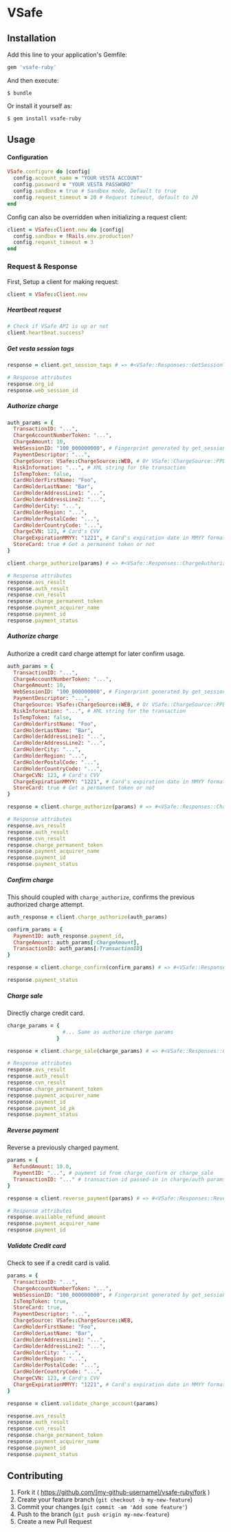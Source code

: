 # VSafe


## Installation

Add this line to your application's Gemfile:

```ruby
gem 'vsafe-ruby'
```

And then execute:

    $ bundle

Or install it yourself as:

    $ gem install vsafe-ruby

## Usage

#### Configuration

```ruby
VSafe.configure do |config|
  config.account_name = "YOUR VESTA ACCOUNT"
  config.password = "YOUR VESTA PASSWORD"
  config.sandbox = true # Sandbox mode, Default to true
  config.request_timeout = 20 # Request timeout, default to 20
end
```

Config can also be overridden when initializing a request client:

```ruby
client = VSafe::Client.new do |config|
  config.sandbox = !Rails.env.production?
  config.request_timeout = 3
end
```

### Request & Response

First, Setup a client for making request:

```ruby
client = VSafe::Client.new
```

##### Heartbeat request
```ruby
# Check if VSafe API is up or not
client.heartbeat.success?

```

##### Get vesta session tags
```ruby
response = client.get_session_tags # => #<VSafe::Responses::GetSessionTags ...>

# Response attributes
response.org_id
response.web_session_id
```

##### Authorize charge
```ruby
auth_params = {
  TransactionID: "...",
  ChargeAccountNumberToken: "...",
  ChargeAmount: 10,
  WebSessionID: "100_000000000", # Fingerprint generated by get_session_tags as part of ChargeSource::WEB transaction
  PaymentDescriptor: "...",
  ChargeSource: VSafe::ChargeSource::WEB, # Or VSafe::ChargeSource::PPD/VSafe::ChargeSource::TEL
  RiskInformation: "...", # XML string for the transaction
  IsTempToken: false,
  CardHolderFirstName: "Foo",
  CardHolderLastName: "Bar",
  CardHolderAddressLine1: "...",
  CardHolderAddressLine2: "...",
  CardHolderCity: "...",
  CardHolderRegion: "...",
  CardHolderPostalCode: "...",
  CardHolderCountryCode: "...",
  ChargeCVN: 123, # Card's CVV
  ChargeExpirationMMYY: "1221", # Card's expiration date in MMYY format
  StoreCard: true # Get a permanent token or not
}

client.charge_authorize(params) # => #<VSafe::Responses::ChargeAuthorize ...>

# Response attributes
response.avs_result
response.auth_result
response.cvn_result
response.charge_permanent_token
response.payment_acquirer_name
response.payment_id
response.payment_status
```

##### Authorize charge

Authorize a credit card charge attempt for later confirm usage.

```ruby
auth_params = {
  TransactionID: "...",
  ChargeAccountNumberToken: "...",
  ChargeAmount: 10,
  WebSessionID: "100_000000000", # Fingerprint generated by get_session_tags as part of ChargeSource::WEB transaction
  PaymentDescriptor: "...",
  ChargeSource: VSafe::ChargeSource::WEB, # Or VSafe::ChargeSource::PPD/VSafe::ChargeSource::TEL
  RiskInformation: "...", # XML string for the transaction
  IsTempToken: false,
  CardHolderFirstName: "Foo",
  CardHolderLastName: "Bar",
  CardHolderAddressLine1: "...",
  CardHolderAddressLine2: "...",
  CardHolderCity: "...",
  CardHolderRegion: "...",
  CardHolderPostalCode: "...",
  CardHolderCountryCode: "...",
  ChargeCVN: 123, # Card's CVV
  ChargeExpirationMMYY: "1221", # Card's expiration date in MMYY format
  StoreCard: true # Get a permanent token or not
}

response = client.charge_authorize(params) # => #<VSafe::Responses::ChargeAuthorize ...>

# Response attributes
response.avs_result
response.auth_result
response.cvn_result
response.charge_permanent_token
response.payment_acquirer_name
response.payment_id
response.payment_status
```

##### Confirm charge

This should coupled with `charge_authorize`, confirms the previous authorized charge attempt.

```ruby
auth_response = client.charge_authorize(auth_params)

confirm_params = {
  PaymentID: auth_response.payment_id,
  ChargeAmount: auth_params[:ChargeAmount],
  TransactionID: auth_params[:TransactionID]
}

response = client.charge_confirm(confirm_params) # => #<VSafe::Responses::ChargeConfirm ...>

response.payment_status
```

##### Charge sale

Directly charge credit card.

```ruby
charge_params = {
                  #... Same as authorize charge params
                }

response = client.charge_sale(charge_params) # => #<VSafe::Responses::ChargeSale ...>

# Response attributes
response.avs_result
response.auth_result
response.cvn_result
response.charge_permanent_token
response.payment_acquirer_name
response.payment_id
response.payment_id_pk
response.payment_status
```

##### Reverse payment

Reverse a previously charged payment.

```ruby
params = {
  RefundAmount: 10.0,
  PaymentID: "...", # payment id from charge_confirm or charge_sale
  TransactionID: "..." # transaction id passed-in in charge/auth params
}

response = client.reverse_payment(params) # => #<VSafe::Responses::ReversePayment ...>

# Response attributes
response.available_refund_amount
response.payment_acquirer_name
response.payment_id
```

##### Validate Credit card

Check to see if a credit card is valid.

```ruby
params = {
  TransactionID: "...",
  ChargeAccountNumberToken: "...",
  WebSessionID: "100_000000000", # Fingerprint generated by get_session_tags as part of ChargeSource::WEB transaction
  IsTempToken: true,
  StoreCard: true,
  PaymentDescriptor: "...",
  ChargeSource: VSafe::ChargeSource::WEB,
  CardHolderFirstName: "Foo",
  CardHolderLastName: "Bar",
  CardHolderAddressLine1: "...",
  CardHolderAddressLine2: "...",
  CardHolderCity: "...",
  CardHolderRegion: "...",
  CardHolderPostalCode: "...",
  CardHolderCountryCode: "...",
  ChargeCVN: 123, # Card's CVV
  ChargeExpirationMMYY: "1221", # Card's expiration date in MMYY format
}

response = client.validate_charge_account(params)

response.avs_result
response.auth_result
response.cvn_result
response.charge_permanent_token
response.payment_acquirer_name
response.payment_id
response.payment_status
```


## Contributing

1. Fork it ( https://github.com/[my-github-username]/vsafe-ruby/fork )
2. Create your feature branch (`git checkout -b my-new-feature`)
3. Commit your changes (`git commit -am 'Add some feature'`)
4. Push to the branch (`git push origin my-new-feature`)
5. Create a new Pull Request
